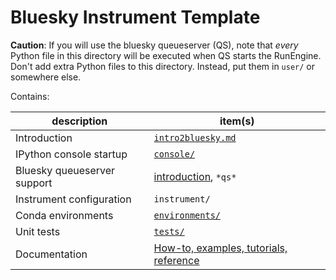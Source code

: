 # Bluesky Instrument Template

**Caution**:  If you will use the bluesky queueserver (QS), note that _every_
Python file in this directory will be executed when QS starts the RunEngine.
Don't add extra Python files to this directory.  Instead, put them in `user/` or
somewhere else.

Contains:

description | item(s)
--- | ---
Introduction | [`intro2bluesky.md`](https://bcda-aps.github.io/bluesky_training/reference/_intro2bluesky.html)
IPython console startup | [`console/`](console/README.md)
Bluesky queueserver support | [introduction](qserver.md), `*qs*`
Instrument configuration | `instrument/`
Conda environments | [`environments/`](./environments/README.md)
Unit tests | [`tests/`](./tests/README.md)
Documentation | [How-to, examples, tutorials, reference](https://bcda-aps.github.io/bluesky_training)
